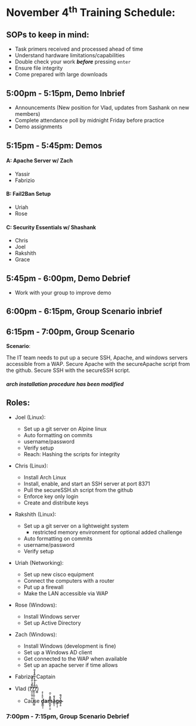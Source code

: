 # November 4<sup>th</sup> Training Schedule:

## SOPs to keep in mind:
- Task primers received and processed ahead of time
- Understand hardware limitations/capabilities
- Double check your work ***before*** pressing `enter`
- Ensure file integrity
- Come prepared with large downloads

## 5:00pm - 5:15pm, Demo Inbrief
- Announcements (New position for Vlad, updates from Sashank on new members)
- Complete attendance poll by midnight Friday before practice
- Demo assignments

## 5:15pm - 5:45pm: Demos

#### A: Apache Server w/ Zach
- Yassir
- Fabrizio

#### B: Fail2Ban Setup
- Uriah
- Rose

#### C: Security Essentials w/ Shashank
- Chris
- Joel
- Rakshith 
- Grace

## 5:45pm - 6:00pm, Demo Debrief

- Work with your group to improve demo

## 6:00pm - 6:15pm, Group Scenario inbrief

## 6:15pm - 7:00pm, Group Scenario

**Scenario**:

The IT team needs to put up a secure SSH, Apache, and windows servers accessible from a WAP. Secure Apache with the secureApache script from the github. Secure SSH with the secureSSH script.

#### ***arch installation procedure has been modified*** 

## Roles:

- Joel (Linux):
  - Set up a git server on Alpine linux
  - Auto formatting on commits
  - username/password
  - Verify setup
  - Reach: Hashing the scripts for integrity
- Chris (Linux):
  - Install Arch Linux
  - Install, enable, and start an SSH server at port 8371
  - Pull the secureSSH.sh script from the github
  - Enforce key only login
  - Create and distribute keys
- Rakshith (Linux):
  -  Set up a git server on a lightweight system
     - restricted memory environment for optional added challenge
  - Auto formatting on commits
  - username/password
  - Verify setup

- Uriah (Networking):
  - Set up new cisco equipment
  - Connect the computers with a router
  - Put up a firewall
  - Make the LAN accessible via WAP
- Rose (Windows):
  - Install Windows server
  - Set up Active Directory
- Zach (Windows):
  - Install Windows (development is fine)
  - Set up a Windows AD client
  - Get connected to the WAP when available
  - Set up an apache server if time allows
- Fabrizo: Captain
- Vlad (**?̯̫̠̫̼̠͕̬̈̑̆́ͥ̎ͣ̇͡?̡͍̝̝̪͔̜̜͈̟̪̤͖̽̅̓ͣͩͮ̾͛̂̔̒͋͟?̰̰̾̀**)
  - Cause **d̮̻̲͉̘ͮͧ̽͐ͤam̱̺̗͕̠̱̄̂̂͛ͬ̑a̪̹̹̐̉͊g̠̘͓e̴͖̩͍̔̈́͌**

### 7:00pm - 7:15pm, Group Scenario Debrief
